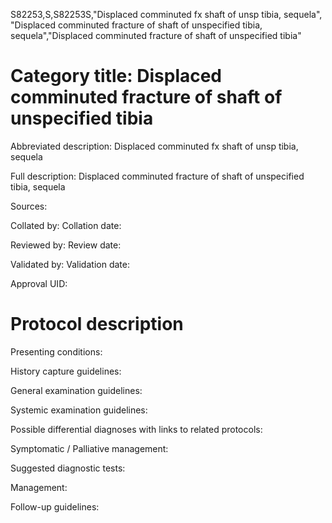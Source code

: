 S82253,S,S82253S,"Displaced comminuted fx shaft of unsp tibia, sequela", "Displaced comminuted fracture of shaft of unspecified tibia, sequela","Displaced comminuted fracture of shaft of unspecified tibia"
# Category title: Displaced comminuted fracture of shaft of unspecified tibia

Abbreviated description: Displaced comminuted fx shaft of unsp tibia, sequela

Full description: Displaced comminuted fracture of shaft of unspecified tibia, sequela

Sources:

Collated by:
Collation date:

Reviewed by:
Review date:

Validated by:
Validation date:

Approval UID:

# Protocol description

Presenting conditions:

History capture guidelines:

General examination guidelines:

Systemic examination guidelines:

Possible differential diagnoses with links to related protocols:

Symptomatic / Palliative management:

Suggested diagnostic tests:

Management:

Follow-up guidelines:

